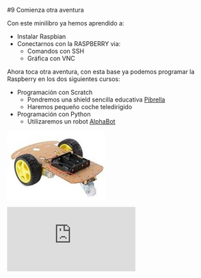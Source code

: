 #9 Comienza otra aventura

Con este minilibro ya hemos aprendido a:
* Instalar Raspbian
* Conectarnos con la RASPBERRY via:
    * Comandos con SSH
    * Gráfica con VNC
    
Ahora toca otra aventura, con esta base ya podemos programar la Raspberry en los dos siguientes cursos:
* Programación con Scratch 
    * Pondremos una shield sencilla educativa [Pibrella](http://pibrella.com/)
    * Haremos pequeño coche teledirigido
* Programación con Python
    * Utilizaremos un robot [AlphaBot](https://www.waveshare.com/wiki/AlphaBot)

[](http://pibrella.com/assets/pibrella-board.png)

![](/assets/Selection_001.jpg)

![](https://www.waveshare.com/w/thumb.php?f=AlphaBot.jpg&width=300)

